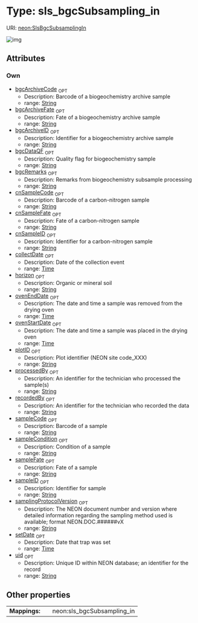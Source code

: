 
# Type: sls_bgcSubsampling_in




URI: [neon:SlsBgcSubsamplingIn](https://data.neonscience.org/SlsBgcSubsamplingIn)


![img](http://yuml.me/diagram/nofunky;dir:TB/class/[SlsBgcSubsamplingIn&#124;uid:string%20%3F;plotID:string%20%3F;recordedBy:string%20%3F;sampleID:string%20%3F;setDate:time%20%3F;collectDate:time%20%3F;samplingProtocolVersion:string%20%3F;sampleFate:string%20%3F;sampleCode:string%20%3F;ovenStartDate:time%20%3F;ovenEndDate:time%20%3F;sampleCondition:string%20%3F;bgcArchiveCode:string%20%3F;bgcArchiveFate:string%20%3F;bgcArchiveID:string%20%3F;cnSampleCode:string%20%3F;cnSampleFate:string%20%3F;cnSampleID:string%20%3F;horizon:string%20%3F;processedBy:string%20%3F;bgcDataQF:string%20%3F;bgcRemarks:string%20%3F])

## Attributes


### Own

 * [bgcArchiveCode](bgcArchiveCode.md)  <sub>OPT</sub>
    * Description: Barcode of a biogeochemistry archive sample
    * range: [String](types/String.md)
 * [bgcArchiveFate](bgcArchiveFate.md)  <sub>OPT</sub>
    * Description: Fate of a biogeochemistry archive sample
    * range: [String](types/String.md)
 * [bgcArchiveID](bgcArchiveID.md)  <sub>OPT</sub>
    * Description: Identifier for a biogeochemistry archive sample
    * range: [String](types/String.md)
 * [bgcDataQF](bgcDataQF.md)  <sub>OPT</sub>
    * Description: Quality flag for biogeochemistry sample
    * range: [String](types/String.md)
 * [bgcRemarks](bgcRemarks.md)  <sub>OPT</sub>
    * Description: Remarks from biogeochemistry subsample processing
    * range: [String](types/String.md)
 * [cnSampleCode](cnSampleCode.md)  <sub>OPT</sub>
    * Description: Barcode of a carbon-nitrogen sample
    * range: [String](types/String.md)
 * [cnSampleFate](cnSampleFate.md)  <sub>OPT</sub>
    * Description: Fate of a carbon-nitrogen sample
    * range: [String](types/String.md)
 * [cnSampleID](cnSampleID.md)  <sub>OPT</sub>
    * Description: Identifier for a carbon-nitrogen sample
    * range: [String](types/String.md)
 * [collectDate](collectDate.md)  <sub>OPT</sub>
    * Description: Date of the collection event
    * range: [Time](types/Time.md)
 * [horizon](horizon.md)  <sub>OPT</sub>
    * Description: Organic or mineral soil
    * range: [String](types/String.md)
 * [ovenEndDate](ovenEndDate.md)  <sub>OPT</sub>
    * Description: The date and time a sample was removed from the drying oven
    * range: [Time](types/Time.md)
 * [ovenStartDate](ovenStartDate.md)  <sub>OPT</sub>
    * Description: The date and time a sample was placed in the drying oven
    * range: [Time](types/Time.md)
 * [plotID](plotID.md)  <sub>OPT</sub>
    * Description: Plot identifier (NEON site code_XXX)
    * range: [String](types/String.md)
 * [processedBy](processedBy.md)  <sub>OPT</sub>
    * Description: An identifier for the technician who processed the sample(s)
    * range: [String](types/String.md)
 * [recordedBy](recordedBy.md)  <sub>OPT</sub>
    * Description: An identifier for the technician who recorded the data
    * range: [String](types/String.md)
 * [sampleCode](sampleCode.md)  <sub>OPT</sub>
    * Description: Barcode of a sample
    * range: [String](types/String.md)
 * [sampleCondition](sampleCondition.md)  <sub>OPT</sub>
    * Description: Condition of a sample
    * range: [String](types/String.md)
 * [sampleFate](sampleFate.md)  <sub>OPT</sub>
    * Description: Fate of a sample
    * range: [String](types/String.md)
 * [sampleID](sampleID.md)  <sub>OPT</sub>
    * Description: Identifier for sample
    * range: [String](types/String.md)
 * [samplingProtocolVersion](samplingProtocolVersion.md)  <sub>OPT</sub>
    * Description: The NEON document number and version where detailed information regarding the sampling method used is available; format NEON.DOC.######vX
    * range: [String](types/String.md)
 * [setDate](setDate.md)  <sub>OPT</sub>
    * Description: Date that trap was set
    * range: [Time](types/Time.md)
 * [uid](uid.md)  <sub>OPT</sub>
    * Description: Unique ID within NEON database; an identifier for the record
    * range: [String](types/String.md)

## Other properties

|  |  |  |
| --- | --- | --- |
| **Mappings:** | | neon:sls_bgcSubsampling_in |

